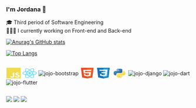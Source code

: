 ### I'm Jordana 👋

🎓 Third period of Software Engineering <br>
👩🏻‍💻 I currently working on Front-end and Back-end

[![Anurag's GitHub stats](https://github-readme-stats.vercel.app/api?username=jordanaalvesc1)](https://github.com/jordanaalvesc1/github-readme-stats)


[![Top Langs](https://github-readme-stats.vercel.app/api/top-langs/?username=jordanaalvesc1)](https://github.com/jordanaalvesc1/github-readme-stats)



<div style="display: inline_block"><br>
  <img align="center" alt="jojo-Js" height="30" width="40" src="https://raw.githubusercontent.com/devicons/devicon/master/icons/javascript/javascript-plain.svg">
    <img align="center" alt="jojo-React" height="30" width="40" src="https://raw.githubusercontent.com/devicons/devicon/master/icons/react/react-original.svg">
  <img align = 'center' alt= "jojo-bootstrap" height ="38" width="40" src="https://cdn.jsdelivr.net/gh/devicons/devicon@latest/icons/bootstrap/bootstrap-original.svg" />
  <img align="center" alt="jojo-HTML" height="30" width="40" src="https://raw.githubusercontent.com/devicons/devicon/master/icons/html5/html5-original.svg">
  <img align="center" alt="jojo-CSS" height="30" width="40" src="https://raw.githubusercontent.com/devicons/devicon/master/icons/css3/css3-original.svg">
  <img align="center" alt="jojo-Python" height="30" width="40" src="https://raw.githubusercontent.com/devicons/devicon/master/icons/python/python-original.svg">
  <img align="center" alt="jojo-django" height="30" width="40"src="https://cdn.jsdelivr.net/gh/devicons/devicon@latest/icons/django/django-plain.svg" />              
  <img align="center" alt="jojo-dart" height="30" width="40" src="https://cdn.jsdelivr.net/gh/devicons/devicon@latest/icons/dart/dart-original.svg" />
  <img align="center" alt="jojo-flutter" height="30" width="40"src="https://cdn.jsdelivr.net/gh/devicons/devicon@latest/icons/flutter/flutter-original.svg" />
</div>

##
<div>
 
  <a href="https://instagram.com/jordanaalvesc1" target="_blank"><img src="https://img.shields.io/badge/-Instagram-%23E4405F?style=for-the-badge&logo=instagram&logoColor=white" target="_blank"></a>
  <a href = "mailto: jordanaalvescarneiro@gmail.com"><img src="https://img.shields.io/badge/-Gmail-%23333?style=for-the-badge&logo=gmail&logoColor=white" target="_blank"></a>
  <a href="https://www.linkedin.com/in/jordana-alves-carneiro-774879161" target="_blank"><img src="https://img.shields.io/badge/-LinkedIn-%230077B5?style=for-the-badge&logo=linkedin&logoColor=white" target="_blank"></a>
</div>

